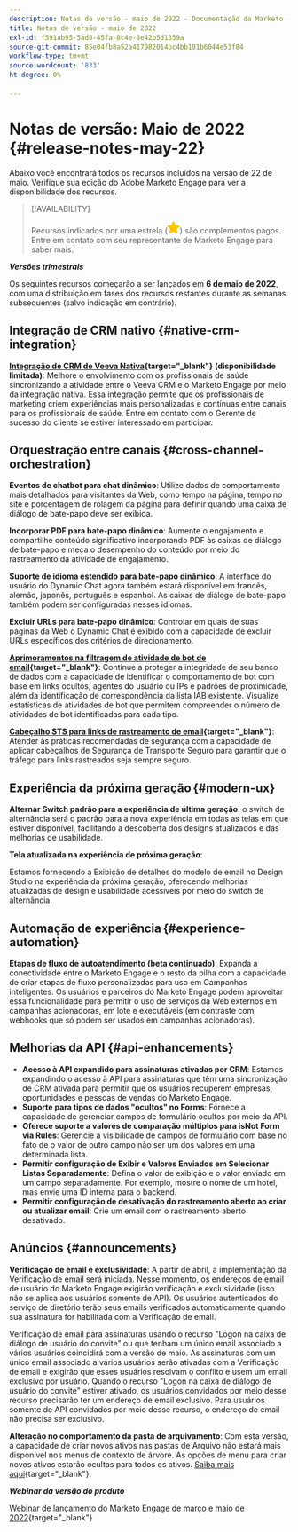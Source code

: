```yaml
---
description: Notas de versão - maio de 2022 - Documentação da Marketo - Documentação do produto
title: Notas de versão - maio de 2022
exl-id: f591ab95-5ad8-45fa-8c4e-8e42b5d1359a
source-git-commit: 85e04fb8a52a417982014bc4bb101b6044e53f84
workflow-type: tm+mt
source-wordcount: '833'
ht-degree: 0%

---
```


# Notas de versão: Maio de 2022 {#release-notes-may-22}

Abaixo você encontrará todos os recursos incluídos na versão de 22 de maio. Verifique sua edição do Adobe Marketo Engage para ver a disponibilidade dos recursos.

>[!AVAILABILITY]
>
>Recursos indicados por uma estrela (![star](assets/yellow-star.png)) são complementos pagos. Entre em contato com seu representante de Marketo Engage para saber mais.

**_Versões trimestrais_**

Os seguintes recursos começarão a ser lançados em **6 de maio de 2022**, com uma distribuição em fases dos recursos restantes durante as semanas subsequentes (salvo indicação em contrário).

## Integração de CRM nativo {#native-crm-integration}

**[Integração de CRM de Veeva Nativa](/help/marketo/product-docs/crm-sync/veeva-crm-sync/understanding-the-veeva-crm-sync.md){target=&quot;_blank&quot;} (disponibilidade limitada)**: Melhore o envolvimento com os profissionais de saúde sincronizando a atividade entre o Veeva CRM e o Marketo Engage por meio da integração nativa. Essa integração permite que os profissionais de marketing criem experiências mais personalizadas e contínuas entre canais para os profissionais de saúde. Entre em contato com o Gerente de sucesso do cliente se estiver interessado em participar.

## Orquestração entre canais {#cross-channel-orchestration}

**Eventos de chatbot para chat dinâmico**: Utilize dados de comportamento mais detalhados para visitantes da Web, como tempo na página, tempo no site e porcentagem de rolagem da página para definir quando uma caixa de diálogo de bate-papo deve ser exibida.

**Incorporar PDF para bate-papo dinâmico**: Aumente o engajamento e compartilhe conteúdo significativo incorporando PDF às caixas de diálogo de bate-papo e meça o desempenho do conteúdo por meio do rastreamento da atividade de engajamento.

**Suporte de idioma estendido para bate-papo dinâmico**: A interface do usuário do Dynamic Chat agora também estará disponível em francês, alemão, japonês, português e espanhol. As caixas de diálogo de bate-papo também podem ser configuradas nesses idiomas.

**Excluir URLs para bate-papo dinâmico**: Controlar em quais de suas páginas da Web o Dynamic Chat é exibido com a capacidade de excluir URLs específicos dos critérios de direcionamento.

**[Aprimoramentos na filtragem de atividade de bot de email](/help/marketo/product-docs/administration/email-setup/filtering-email-bot-activity.md){target=&quot;_blank&quot;}**: Continue a proteger a integridade de seu banco de dados com a capacidade de identificar o comportamento de bot com base em links ocultos, agentes do usuário ou IPs e padrões de proximidade, além da identificação de correspondência da lista IAB existente. Visualize estatísticas de atividades de bot que permitem compreender o número de atividades de bot identificadas para cada tipo.

**[Cabeçalho STS para links de rastreamento de email](/help/marketo/product-docs/administration/settings/email-tracking-link-headers.md){target=&quot;_blank&quot;}**: Atender às práticas recomendadas de segurança com a capacidade de aplicar cabeçalhos de Segurança de Transporte Seguro para garantir que o tráfego para links rastreados seja sempre seguro.

## Experiência da próxima geração {#modern-ux}

**Alternar Switch padrão para a experiência de última geração**: o switch de alternância será o padrão para a nova experiência em todas as telas em que estiver disponível, facilitando a descoberta dos designs atualizados e das melhorias de usabilidade.

**Tela atualizada na experiência de próxima geração**:

Estamos fornecendo a Exibição de detalhes do modelo de email no Design Studio na experiência da próxima geração, oferecendo melhorias atualizadas de design e usabilidade acessíveis por meio do switch de alternância.

## Automação de experiência {#experience-automation}

**Etapas de fluxo de autoatendimento (beta continuado)**: Expanda a conectividade entre o Marketo Engage e o resto da pilha com a capacidade de criar etapas de fluxo personalizadas para uso em Campanhas inteligentes. Os usuários e parceiros do Marketo Engage podem aproveitar essa funcionalidade para permitir o uso de serviços da Web externos em campanhas acionadoras, em lote e executáveis (em contraste com webhooks que só podem ser usados em campanhas acionadoras).

## Melhorias da API {#api-enhancements}

* **Acesso à API expandido para assinaturas ativadas por CRM**: Estamos expandindo o acesso à API para assinaturas que têm uma sincronização de CRM ativada para permitir que os usuários recuperem empresas, oportunidades e pessoas de vendas do Marketo Engage.
* **Suporte para tipos de dados &quot;ocultos&quot; no Forms**: Fornece a capacidade de gerenciar campos de formulário ocultos por meio da API.
* **Oferece suporte a valores de comparação múltiplos para isNot Form via Rules**: Gerencie a visibilidade de campos de formulário com base no fato de o valor de outro campo não ser um dos valores em uma determinada lista.
* **Permitir configuração de Exibir e Valores Enviados em Selecionar Listas Separadamente**: Defina o valor de exibição e o valor enviado em um campo separadamente. Por exemplo, mostre o nome de um hotel, mas envie uma ID interna para o backend.
* **Permitir configuração de desativação do rastreamento aberto ao criar ou atualizar email**: Crie um email com o rastreamento aberto desativado.

## Anúncios {#announcements}

**Verificação de email e exclusividade**: A partir de abril, a implementação da Verificação de email será iniciada. Nesse momento, os endereços de email de usuário do Marketo Engage exigirão verificação e exclusividade (isso não se aplica aos usuários somente de API). Os usuários autenticados do serviço de diretório terão seus emails verificados automaticamente quando sua assinatura for habilitada com a Verificação de email.

Verificação de email para assinaturas usando o recurso &quot;Logon na caixa de diálogo de usuário do convite&quot; ou que tenham um único email associado a vários usuários coincidirá com a versão de maio. As assinaturas com um único email associado a vários usuários serão ativadas com a Verificação de email e exigirão que esses usuários resolvam o conflito e usem um email exclusivo por usuário. Quando o recurso &quot;Logon na caixa de diálogo de usuário do convite&quot; estiver ativado, os usuários convidados por meio desse recurso precisarão ter um endereço de email exclusivo. Para usuários somente de API convidados por meio desse recurso, o endereço de email não precisa ser exclusivo.

**Alteração no comportamento da pasta de arquivamento**: Com esta versão, a capacidade de criar novos ativos nas pastas de Arquivo não estará mais disponível nos menus de contexto de árvore. As opções de menu para criar novos ativos estarão ocultas para todos os ativos. [Saiba mais aqui](https://nation.marketo.com/t5/product-discussions/archive-folder-change-in-may-2022-release/m-p/324369#M183235){target=&quot;_blank&quot;}.

**_Webinar da versão do produto_**

[Webinar de lançamento do Marketo Engage de março e maio de 2022](https://engage.marketo.com/2022_March_May_Release_Webinar_DemandPage.html){target=&quot;_blank&quot;}
